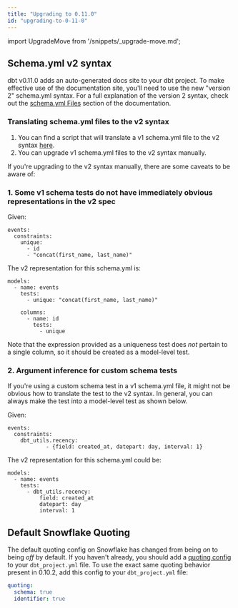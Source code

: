 ```yaml
---
title: "Upgrading to 0.11.0"
id: "upgrading-to-0-11-0"
---
```


import UpgradeMove from '/snippets/_upgrade-move.md';

<UpgradeMove />

## Schema.yml v2 syntax
dbt v0.11.0 adds an auto-generated docs site to your dbt project. To make effective use of the documentation site, you'll need to use the new "version 2" schema.yml syntax. For a full explanation of the version 2 syntax, check out the [schema.yml Files](/reference/configs-and-properties) section of the documentation.

### Translating schema.yml files to the v2 syntax

1. You can find a script that will translate a v1 schema.yml file to the v2 syntax [here](https://discourse.getdbt.com/t/migrating-to-schema-yml-v2/111).
2. You can upgrade v1 schema.yml files to the v2 syntax manually.

If you're upgrading to the v2 syntax manually, there are some caveats to be aware of:

### 1. Some v1 schema tests do not have immediately obvious representations in the v2 spec

Given:
```
events:
  constraints:
    unique:
      - id
      - "concat(first_name, last_name)"
```

The v2 representation for this schema.yml is:

```
models:
  - name: events
    tests:
      - unique: "concat(first_name, last_name)"

    columns:
      - name: id
        tests:
          - unique
```

Note that the expression provided as a uniqueness test does _not_ pertain to a single column, so it should be created as a model-level test.


### 2. Argument inference for custom schema tests

If you're using a custom schema test in a v1 schema.yml file, it might not be obvious how to translate the test to the v2 syntax. In general, you can always make the test into a model-level test as shown below.

Given:
```
events:
  constraints:
    dbt_utils.recency:
            - {field: created_at, datepart: day, interval: 1}
```

The v2 representation for this schema.yml could be:

```
models:
  - name: events
    tests:
      - dbt_utils.recency:
          field: created_at
          datepart: day
          interval: 1
```

## Default Snowflake Quoting

The default quoting config on Snowflake has changed from being _on_ to being _off_ by default. If you haven't already, you should add a [quoting config](reference/project-configs/quoting.md) to your `dbt_project.yml` file. To use the exact same quoting behavior present in 0.10.2, add this config to your `dbt_project.yml` file:

<File name='dbt_project.yml'>

```yaml
quoting:
  schema: true
  identifier: true

```

</File>
